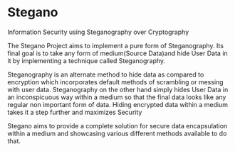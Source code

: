 # Stegano
Information Security using Steganography over Cryptography

The Stegano Project aims to implement a pure form of Steganography.
Its final goal is to take any form of medium(Source Data)and hide User Data in it
by implementing a technique called Steganography.

Steganography is an alternate method to hide data as compared to encryption which
incorporates default methods of scrambling or messing with user data. Steganography
on the other hand simply hides User Data in an inconspicuous way within a medium
so that the final data looks like any regular non important form of data.
Hiding encrypted data within a medium takes it a step further and maximizes Security

Stegano aims to provide a complete solution for secure data encapsulation within a medium
and showcasing various different methods available to do that.
